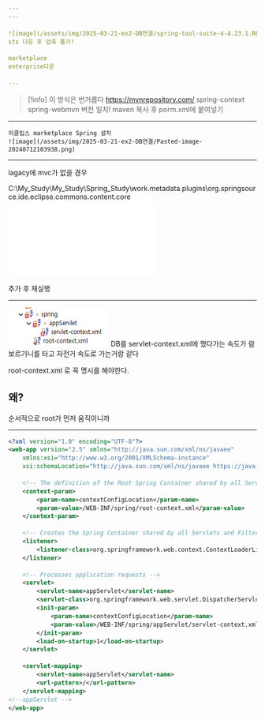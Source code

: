 ```yaml
---
---

![image](/assets/img/2025-03-21-ex2-DB연결/spring-tool-suite-4-4.23.1.RELEASE-e4.32.0-win32.win32.x86_64.self-extracting.jar)
sts 다운 후 압축 풀기!

marketplace
enterprise다운

---
```

>[!info] 이 방식은 번거롭다
https://mvnrepository.com/
spring-context 
spring-webmvn
버전 일치! maven 복사 후 porm.xml에 붙여넣기

---
	이클립스 marketplace Spring 설치
	![image](/assets/img/2025-03-21-ex2-DB연결/Pasted-image-20240712103938.png)
---
lagacy에 mvc가 없을 경우

C:\My_Study\My_Study\Spring_Study\work\.metadata\.plugins\org.springsource.ide.eclipse.commons.content.core
![image](/assets/img/2025-03-21-ex2-DB연결/https-content.xml)

추가 후 재실행

---

![image](/assets/img/2025-03-21-ex2-DB연결/Pasted-image-20240712121524.png)
DB를 servlet-context.xml에 했다가는 속도가 람보르기니를 타고 자전거 속도로 가는거랑 같다

root-context.xml 로 꼭 명시를 해야한다. 

## 왜?
순서적으로 root가 먼저 움직이니까

---
```xml
<?xml version="1.0" encoding="UTF-8"?>
<web-app version="2.5" xmlns="http://java.sun.com/xml/ns/javaee"
	xmlns:xsi="http://www.w3.org/2001/XMLSchema-instance"
	xsi:schemaLocation="http://java.sun.com/xml/ns/javaee https://java.sun.com/xml/ns/javaee/web-app_2_5.xsd">

	<!-- The definition of the Root Spring Container shared by all Servlets and Filters -->
	<context-param>
		<param-name>contextConfigLocation</param-name>
		<param-value>/WEB-INF/spring/root-context.xml</param-value>
	</context-param>
	
	<!-- Creates the Spring Container shared by all Servlets and Filters -->
	<listener>
		<listener-class>org.springframework.web.context.ContextLoaderListener</listener-class>
	</listener>

	<!-- Processes application requests -->
	<servlet>
		<servlet-name>appServlet</servlet-name>
		<servlet-class>org.springframework.web.servlet.DispatcherServlet</servlet-class>
		<init-param>
			<param-name>contextConfigLocation</param-name>
			<param-value>/WEB-INF/spring/appServlet/servlet-context.xml</param-value>
		</init-param>
		<load-on-startup>1</load-on-startup>
	</servlet>
		
	<servlet-mapping>
		<servlet-name>appServlet</servlet-name>
		<url-pattern>/</url-pattern>
	</servlet-mapping>
<!--appServlet -->
</web-app>

```






